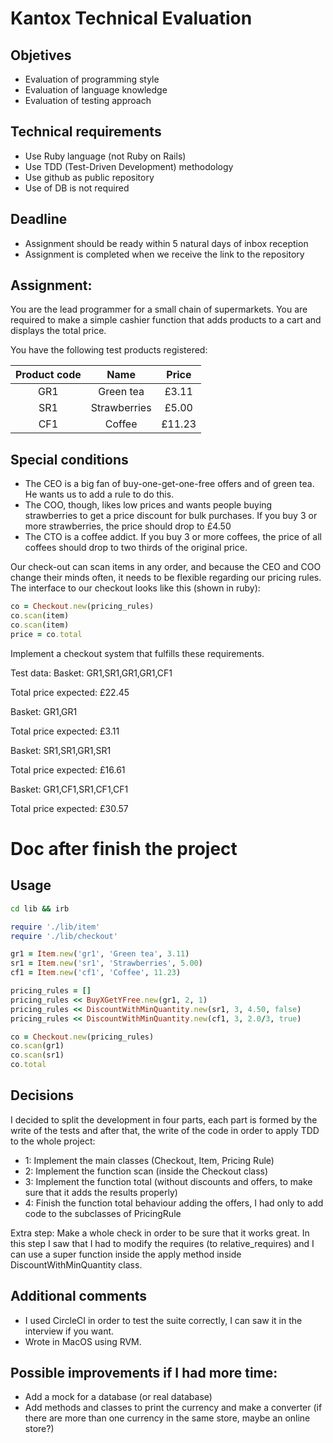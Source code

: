 # Kantox Technical Evaluation

## Objetives
- Evaluation of programming style
- Evaluation of language knowledge
- Evaluation of testing approach

## Technical requirements
- Use Ruby language (not Ruby on Rails)
- Use TDD (Test-Driven Development) methodology
- Use github as public repository
- Use of DB is not required

## Deadline
- Assignment should be ready within 5 natural days of inbox reception
- Assignment is completed when we receive the link to the repository

## Assignment:
You are the lead programmer for a small chain of supermarkets. You are required to make a simple cashier function that adds products to a cart and displays the total price.

You have the following test products registered:

| Product code |     Name     |  Price |
|:------------:|:------------:|:------:|
|      GR1     |   Green tea  |  £3.11 |
|      SR1     | Strawberries |  £5.00 |
|      CF1     |    Coffee    | £11.23 |

## Special conditions
- The CEO is a big fan of buy-one-get-one-free offers and of green tea. He wants us to add a rule to do this.
- The COO, though, likes low prices and wants people buying strawberries to get a price discount for bulk purchases. If you buy 3 or more strawberries, the price should drop to £4.50
- The CTO is a coffee addict. If you buy 3 or more coffees, the price of all coffees should drop to two thirds of the original price.

Our check-out can scan items in any order, and because the CEO and COO change their minds often, it needs to be flexible regarding our pricing rules.
The interface to our checkout looks like this (shown in ruby):

```ruby
co = Checkout.new(pricing_rules)
co.scan(item)
co.scan(item)
price = co.total
```

Implement a checkout system that fulfills these requirements.

Test data:
Basket: GR1,SR1,GR1,GR1,CF1

Total price expected: £22.45

Basket: GR1,GR1

Total price expected: £3.11

Basket: SR1,SR1,GR1,SR1

Total price expected: £16.61

Basket: GR1,CF1,SR1,CF1,CF1

Total price expected: £30.57

# Doc after finish the project
## Usage
```sh
cd lib && irb
```

```ruby
require './lib/item'
require './lib/checkout'

gr1 = Item.new('gr1', 'Green tea', 3.11)
sr1 = Item.new('sr1', 'Strawberries', 5.00)
cf1 = Item.new('cf1', 'Coffee', 11.23)

pricing_rules = []
pricing_rules << BuyXGetYFree.new(gr1, 2, 1)
pricing_rules << DiscountWithMinQuantity.new(sr1, 3, 4.50, false)
pricing_rules << DiscountWithMinQuantity.new(cf1, 3, 2.0/3, true)

co = Checkout.new(pricing_rules)
co.scan(gr1)
co.scan(sr1)
co.total
```

## Decisions
I decided to split the development in four parts, each part is formed by
the write of the tests and after that, the write of the code in order
to apply TDD to the whole project:
- 1: Implement the main classes (Checkout, Item, Pricing Rule)
- 2: Implement the function scan (inside the Checkout class)
- 3: Implement the function total (without discounts and offers, to make
  sure that it adds the results properly)
- 4: Finish the function total behaviour adding the offers, I had only
  to add code to the subclasses of PricingRule

Extra step:
Make a whole check in order to be sure that it works great. In this step
I saw that I had to modify the requires (to relative_requires) and I can
use a super function inside the apply method inside
DiscountWithMinQuantity class.

## Additional comments
- I used CircleCI in order to test the suite correctly, I can saw it in
the interview if you want.
- Wrote in MacOS using RVM.

## Possible improvements if I had more time:
- Add a mock for a database (or real database)
- Add methods and classes to print the currency and make a converter (if
  there are more than one currency in the same store, maybe an online
store?)

